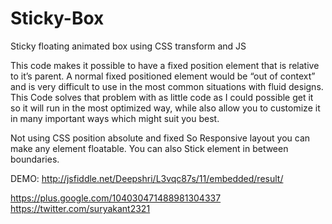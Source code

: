 Sticky-Box
==========

Sticky floating animated box using CSS transform and JS

This code makes it possible to have a fixed position element that is relative to it’s parent. A normal fixed positioned element would be “out of context” and is very difficult to use in the most common situations with fluid designs. This Code solves that problem with as little code as I could possible get it so it will run in the most optimized way, while also allow you to customize it in many important ways which might suit you best.

Not using CSS position absolute and fixed So Responsive layout you can make any element floatable. You can also Stick element in between boundaries.

DEMO: http://jsfiddle.net/Deepshri/L3vqc87s/11/embedded/result/

https://plus.google.com/104030471488981304337
https://twitter.com/suryakant2321
